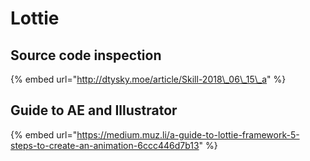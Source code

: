 # Lottie

## Source code inspection

{% embed url="http://dtysky.moe/article/Skill-2018\_06\_15\_a" %}

## Guide to AE and Illustrator

{% embed url="https://medium.muz.li/a-guide-to-lottie-framework-5-steps-to-create-an-animation-6ccc446d7b13" %}



